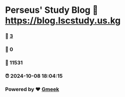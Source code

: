 # Perseus' Study Blog :link: https://blog.lscstudy.us.kg 
### :page_facing_up: [3](https://blog.lscstudy.us.kg/tag.html) 
### :speech_balloon: 0 
### :hibiscus: 11531 
### :alarm_clock: 2024-10-08 18:04:15 
### Powered by :heart: [Gmeek](https://github.com/Meekdai/Gmeek)
